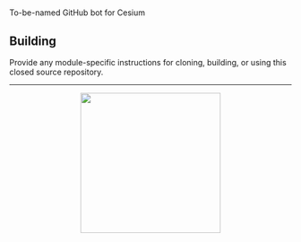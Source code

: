 # <NAME>

To-be-named GitHub bot for Cesium

## Building

Provide any module-specific instructions for cloning, building, or using this closed source repository.

---

<p align="center">
  <a href="http://cesiumjs.org/"><img width="250px" src="https://cesiumjs.org/images/logos/cesium-black.png" /></a>
</p>
